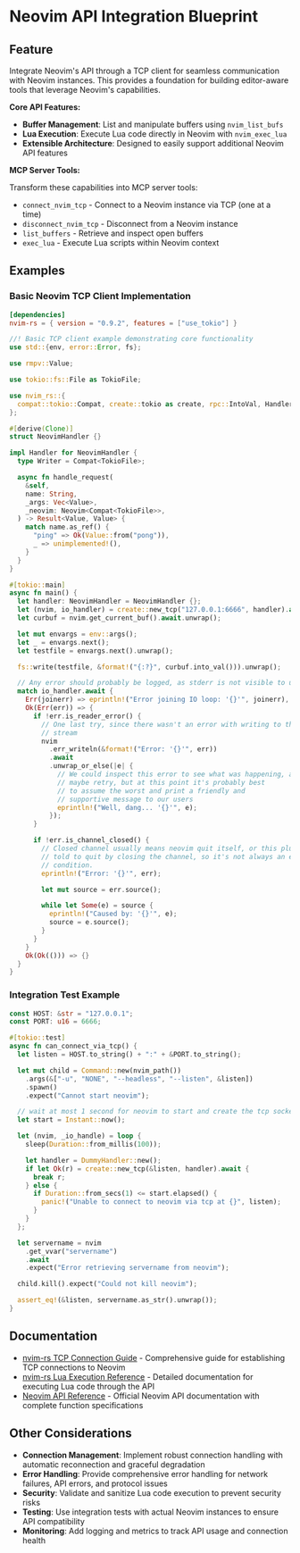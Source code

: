 # Neovim API Integration Blueprint

## Feature

Integrate Neovim's API through a TCP client for seamless communication with
Neovim instances. This provides a foundation for building editor-aware tools
that leverage Neovim's capabilities.

**Core API Features:**

- **Buffer Management**: List and manipulate buffers using `nvim_list_bufs`
- **Lua Execution**: Execute Lua code directly in Neovim with `nvim_exec_lua`
- **Extensible Architecture**: Designed to easily support additional Neovim API features

**MCP Server Tools:**

Transform these capabilities into MCP server tools:

- `connect_nvim_tcp` - Connect to a Neovim instance via TCP (one at a time)
- `disconnect_nvim_tcp` - Disconnect from a Neovim instance
- `list_buffers` - Retrieve and inspect open buffers
- `exec_lua` - Execute Lua scripts within Neovim context

## Examples

### Basic Neovim TCP Client Implementation

```toml
[dependencies]
nvim-rs = { version = "0.9.2", features = ["use_tokio"] }
```

```rust
//! Basic TCP client example demonstrating core functionality
use std::{env, error::Error, fs};

use rmpv::Value;

use tokio::fs::File as TokioFile;

use nvim_rs::{
  compat::tokio::Compat, create::tokio as create, rpc::IntoVal, Handler, Neovim,
};

#[derive(Clone)]
struct NeovimHandler {}

impl Handler for NeovimHandler {
  type Writer = Compat<TokioFile>;

  async fn handle_request(
    &self,
    name: String,
    _args: Vec<Value>,
    _neovim: Neovim<Compat<TokioFile>>,
  ) -> Result<Value, Value> {
    match name.as_ref() {
      "ping" => Ok(Value::from("pong")),
      _ => unimplemented!(),
    }
  }
}

#[tokio::main]
async fn main() {
  let handler: NeovimHandler = NeovimHandler {};
  let (nvim, io_handler) = create::new_tcp("127.0.0.1:6666", handler).await.unwrap();
  let curbuf = nvim.get_current_buf().await.unwrap();

  let mut envargs = env::args();
  let _ = envargs.next();
  let testfile = envargs.next().unwrap();

  fs::write(testfile, &format!("{:?}", curbuf.into_val())).unwrap();

  // Any error should probably be logged, as stderr is not visible to users.
  match io_handler.await {
    Err(joinerr) => eprintln!("Error joining IO loop: '{}'", joinerr),
    Ok(Err(err)) => {
      if !err.is_reader_error() {
        // One last try, since there wasn't an error with writing to the
        // stream
        nvim
          .err_writeln(&format!("Error: '{}'", err))
          .await
          .unwrap_or_else(|e| {
            // We could inspect this error to see what was happening, and
            // maybe retry, but at this point it's probably best
            // to assume the worst and print a friendly and
            // supportive message to our users
            eprintln!("Well, dang... '{}'", e);
          });
      }

      if !err.is_channel_closed() {
        // Closed channel usually means neovim quit itself, or this plugin was
        // told to quit by closing the channel, so it's not always an error
        // condition.
        eprintln!("Error: '{}'", err);

        let mut source = err.source();

        while let Some(e) = source {
          eprintln!("Caused by: '{}'", e);
          source = e.source();
        }
      }
    }
    Ok(Ok(())) => {}
  }
}
```

### Integration Test Example

```rust
const HOST: &str = "127.0.0.1";
const PORT: u16 = 6666;

#[tokio::test]
async fn can_connect_via_tcp() {
  let listen = HOST.to_string() + ":" + &PORT.to_string();

  let mut child = Command::new(nvim_path())
    .args(&["-u", "NONE", "--headless", "--listen", &listen])
    .spawn()
    .expect("Cannot start neovim");

  // wait at most 1 second for neovim to start and create the tcp socket
  let start = Instant::now();

  let (nvim, _io_handle) = loop {
    sleep(Duration::from_millis(100));

    let handler = DummyHandler::new();
    if let Ok(r) = create::new_tcp(&listen, handler).await {
      break r;
    } else {
      if Duration::from_secs(1) <= start.elapsed() {
        panic!("Unable to connect to neovim via tcp at {}", listen);
      }
    }
  };

  let servername = nvim
    .get_vvar("servername")
    .await
    .expect("Error retrieving servername from neovim");

  child.kill().expect("Could not kill neovim");

  assert_eq!(&listen, servername.as_str().unwrap());
}
```

## Documentation

- [nvim-rs TCP Connection Guide](https://docs.rs/nvim-rs/latest/nvim_rs/create/tokio/fn.new_tcp.html)
  \- Comprehensive guide for establishing TCP connections to Neovim
- [nvim-rs Lua Execution Reference](https://docs.rs/nvim-rs/latest/nvim_rs/neovim/struct.Neovim.html#method.exec_lua)
  \- Detailed documentation for executing Lua code through the API
- [Neovim API Reference](<https://neovim.io/doc/user/api.html#nvim_exec_lua()>) -
  Official Neovim API documentation with complete function specifications

## Other Considerations

- **Connection Management**: Implement robust connection handling with
  automatic reconnection and graceful degradation
- **Error Handling**: Provide comprehensive error handling for network failures,
  API errors, and protocol issues
- **Security**: Validate and sanitize Lua code execution to prevent security
  risks
- **Testing**: Use integration tests with actual Neovim instances to ensure API
  compatibility
- **Monitoring**: Add logging and metrics to track API usage and connection
  health
